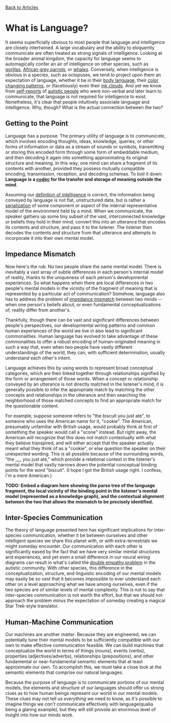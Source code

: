 [Back to Articles](../README.md#articles)


# What is Language?

It seems superficially obvious to most people that language and intelligence
are closely intertwined. A large vocabulary and the ability to eloquently
communicate are often treated as strong signals of intelligence. Looking at
the broader animal kingdom, the capacity for language seems to automagically 
confer an air of intelligence on other species, such as [gorillas], [African
grey parrots], or [whales]. Conversely, when intelligence is obvious in a
species, such as octopuses, we tend to project upon them an expectation of
language, whether it be in their [body language], their [color changing
patterns], or (facetiously) even their [ink clouds]. And yet we know from
[self-reports] of [autistic people] who were non-verbal and later learn to 
communicate, that language is not required for intelligence to exist. 
Nonetheless, it's clear that people intuitively associate language and 
intelligence. Why, though? What is the actual connection between the two?

## Getting to the Point

Language has a purpose. The primary utility of language is to *communicate*, 
which involves encoding thoughts, ideas, knowledge, queries, or other forms 
of information or data as a stream of sounds or symbols, transmitting or
storing this encoded form through some form of embeddable medium, and then
decoding it again into something approximating its original structure and 
meaning. In this way, one mind can share a fragment of its contents with 
another, provided they possess mutually compatible encoding, transmission,
reception, and decoding schemas. To boil it down: **Language is a [codec] 
for the transfer and storage of meaning outside the mind**.

Assuming our [definition of intelligence] is correct, the information
being conveyed by language is not flat, unstructured data, but is rather
a [serialization] of some component or aspect of the internal 
representative model of the environment held by a mind. When we 
communicate, the speaker gathers up some tiny subset of the vast, 
interconnected knowledge or beliefs they hold in their mind, convert this
into an utterance that encodes its contents and structure, and pass 
it to the listener. The listener then decodes the contents and structure
from that utterance and attempts to incorporate it into their own mental
model.

## Impedance Mismatch

Now here's the rub: No two people share the same mental model. There is
inevitably a vast array of subtle differences in each person's internal
model of reality, thanks to the uniqueness of each person's developmental
experiences. So what happens when there are local differences in two 
people's mental models in the vicinity of the fragment of meaning that
is represented by a particular act of communication? Somehow, language
also has to address the problem of [impedance mismatch] between two
minds -- when one person's beliefs about, or even fundamental 
conceptualizations of, reality differ from another's.

Thankfully, though there can be vast and significant differences between
people's perspectives, our developmental wiring patterns and common human 
experiences of the world we live in also lead to significant commonalities.
Human language has evolved to take advantage of these commonalities to offer 
a robust encoding of human-originated meaning in such a way that, even when
two people have vastly different understandings of the world, they can,
with sufficient determination, usually understand each other's intent.

Language achieves this by using words to represent broad conceptual 
categories, which are then linked together through relationships signified 
by the form or arrangement of those words. When a concept or relationship
conveyed by an utterance is not directly matched in the listener's mind,
it is generally possible to infer the appropriate match by matching the
other concepts and relationships in the utterance and then searching the
neighborhood of those matched concepts to find an appropriate match for
the questionable content.

For example, suppose someone refers to "the biscuit you just ate", to 
someone who uses the American name for it, "cookie". The American, 
presumably unfamiliar with British usage, would probably think 
at first of something the speaker would call a "scone" instead. But
right away, the American will recognize that this does not match 
contextually with what they believe transpired, and will either 
accept that the speaker actually meant what they think of as a "cookie", 
or else question the speaker on their unexpected wording. This is all
possible because of the surrounding words, "the ___ you just ate,"
which provide a relational context in the listener's mental model
that vastly narrows down the potential conceptual binding points for 
the word "biscuit". (I hope I got the British usage right. I confess, 
I'm a mere American.)

**TODO: Embed a diagram here showing the parse tree of the language
fragment, the local vicinity of the binding point in the listener's
mental model (represented as a knowledge graph), and the contextual
alignment between the two that allows the mismatch to be precisely
identified.**

## Inter-Species Communication

The theory of language presented here has significant implications
for inter-species communication, whether it be between ourselves
and other intelligent species we share this planet with, or with
extra-terrestrials we might someday encounter. Our communication
with each other is significantly eased by the fact that we have
very similar mental structures and experiences, and yet even a
small difference in our neural wiring diagrams can result in what's
called the [double empathy problem] in the autistic community.
With other species, this difference in the conceptualization,
structure, and linguistic encoding of our mental models may 
easily be so vast that it becomes impossible to ever understand 
each other on a level approaching what we have among ourselves, 
even if the two species are of similar levels of mental
complexity. This is not to say that inter-species communication
is not worth the effort, but that we should not approach the
problem minus the expectation of someday creating a magical
Star Trek-style translator. 

## Human-Machine Communication

Our machines are another matter. Because they are engineered,
we can potentially tune their mental models to be sufficiently 
compatible with our own to make effective communication feasible.
We can build machines that conceptualize the world in terms of
things (nouns), events (verbs), properties (adjectives/adverbs), 
relationships (prepositions), and other fundamental or near-fundamental 
semantic elements that at least approximate our own. To accomplish
this, we must take a close look at the semantic elements that
comprise our natural languages.

Because the purpose of language is to communicate portions of our 
mental models, the elements and structure of our languages should 
offer us strong clues as to how human beings represent our world in 
our mental models. These clues may not tell us *everything* we need 
to know, as it's possible to imagine things we *can't* communicate 
effectively with language(qualia being a glaring example), but they 
will still provide an enormous level of insight into how our minds 
work.




[gorillas]: 
https://en.wikipedia.org/wiki/Great_ape_language

[African grey parrots]: 
https://en.wikipedia.org/wiki/Alex_(parrot)

[whales]: 
https://www.nationalgeographic.com/animals/article/scientists-plan-to-use-ai-to-try-to-decode-the-language-of-whales

[body language]:
https://www.newscientist.com/article/2075556-octopuses-resolve-conflicts-with-many-armed-body-language/

[color changing patterns]:
https://qz.com/908695/squid-speak-a-unique-undeciphered-language-using-their-skin/

[ink clouds]: 
http://www.northofreality.com/tales/2016/12/27/octopus-language

[self-reports]:
https://lithub.com/a-first-hand-account-of-severe-autism/

[autistic people]:
https://www.verywellmind.com/should-you-say-person-with-autism-or-autistic-person-5235429#toc-identity-first-vs-person-first-language-and-autism

[codec]:
https://en.wikipedia.org/wiki/Codec

[definition of intelligence]:
AnInformalDefinitionOfIntelligence.md

[serialization]:
https://en.wikipedia.org/wiki/Serialization

[impedance mismatch]:
https://en.wikipedia.org/wiki/Object%E2%80%93relational_impedance_mismatch

[double empathy problem]:
https://www.spectrumnews.org/news/double-empathy-explained/
